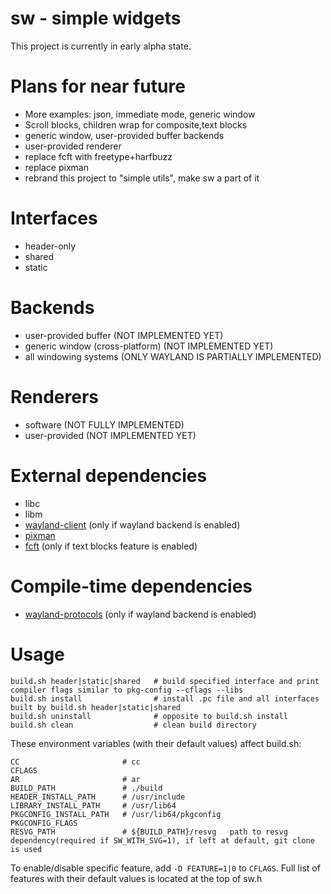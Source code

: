 # sw - simple widgets

This project is currently in early alpha state.

# Plans for near future
* More examples: json, immediate mode, generic window
* Scroll blocks, children wrap for composite,text blocks
* generic window, user-provided buffer backends
* user-provided renderer
* replace fcft with freetype+harfbuzz
* replace pixman
* rebrand this project to "simple utils", make sw a part of it

# Interfaces
* header-only
* shared
* static

# Backends
* user-provided buffer (NOT IMPLEMENTED YET)
* generic window (cross-platform) (NOT IMPLEMENTED YET)
* all windowing systems (ONLY WAYLAND IS PARTIALLY IMPLEMENTED)

# Renderers
* software (NOT FULLY IMPLEMENTED)
* user-provided (NOT IMPLEMENTED YET)

# External dependencies
* libc
* libm
* [wayland-client] (only if wayland backend is enabled)
* [pixman]
* [fcft] (only if text blocks feature is enabled)

# Compile-time dependencies
* [wayland-protocols] (only if wayland backend is enabled)

# Usage
```shell
build.sh header|static|shared   # build specified interface and print compiler flags similar to pkg-config --cflags --libs
build.sh install                # install .pc file and all interfaces built by build.sh header|static|shared
build.sh uninstall              # opposite to build.sh install
build.sh clean                  # clean build directory
```

These environment variables (with their default values) affect build.sh:
```shell
CC                       # cc
CFLAGS
AR                       # ar
BUILD_PATH               # ./build
HEADER_INSTALL_PATH      # /usr/include
LIBRARY_INSTALL_PATH     # /usr/lib64
PKGCONFIG_INSTALL_PATH   # /usr/lib64/pkgconfig
PKGCONFIG_FLAGS
RESVG_PATH               # ${BUILD_PATH}/resvg   path to resvg dependency(required if SW_WITH_SVG=1), if left at default, git clone is used
```

To enable/disable specific feature, add `-D FEATURE=1|0` to `CFLAGS`.
Full list of features with their default values is located at the top of sw.h

[wayland-client]: https://gitlab.freedesktop.org/wayland/wayland
[pixman]: https://gitlab.freedesktop.org/pixman/pixman
[fcft]: https://codeberg.org/dnkl/fcft
[wayland-protocols]: https://gitlab.freedesktop.org/wayland/wayland-protocols

